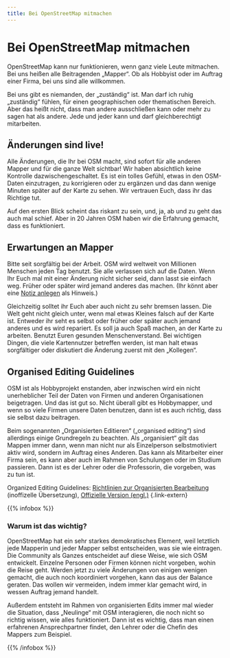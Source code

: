 ```yaml
---
title: Bei OpenStreetMap mitmachen
---
```


# Bei OpenStreetMap mitmachen

OpenStreetMap kann nur funktionieren, wenn ganz viele Leute mitmachen. Bei
uns heißen alle Beitragenden „Mapper“. Ob als Hobbyist oder im Auftrag einer
Firma, bei uns sind alle willkommen.

Bei uns gibt es niemanden, der „zuständig“ ist. Man darf ich ruhig „zuständig“
fühlen, für einen geographischen oder thematischen Bereich. Aber das heißt
nicht, dass man andere ausschließen kann oder mehr zu sagen hat als andere.
Jede und jeder kann und darf gleichberechtigt mitarbeiten.

## Änderungen sind live!

Alle Änderungen, die Ihr bei OSM macht, sind sofort für alle anderen Mapper und
für die ganze Welt sichtbar! Wir haben absichtlich keine Kontrolle
dazwischengeschaltet. Es ist ein tolles Gefühl, etwas in den OSM-Daten
einzutragen, zu korrigieren oder zu ergänzen und das dann wenige Minuten später
auf der Karte zu sehen. Wir vertrauen Euch, dass ihr das Richtige tut.

Auf den ersten Blick scheint das riskant zu sein, und, ja, ab und zu geht
das auch mal schief. Aber in 20 Jahren OSM haben wir die Erfahrung gemacht,
dass es funktioniert.

## Erwartungen an Mapper

Bitte seit sorgfältig bei der Arbeit. OSM wird weltweit von Millionen Menschen
jeden Tag benutzt. Sie alle verlassen sich auf die Daten. Wenn Ihr Euch mal mit
einer Änderung nicht sicher seid, dann lasst sie einfach weg. Früher oder
später wird jemand anderes das machen. (Ihr könnt aber eine [Notiz
anlegen](/beitragen/fehler-melden/) als Hinweis.)

Gleichzeitig solltet ihr Euch aber auch nicht zu sehr bremsen lassen. Die Welt
geht nicht gleich unter, wenn mal etwas Kleines falsch auf der Karte ist.
Entweder ihr seht es selbst oder früher oder später auch jemand anderes und es
wird repariert. Es soll ja auch Spaß machen, an der Karte zu arbeiten. Benutzt
Euren gesunden Menschenverstand. Bei wichtigen Dingen, die viele Kartennutzer
betreffen werden, ist man halt etwas sorgfältiger oder diskutiert die Änderung
zuerst mit den „Kollegen“.

## Organised Editing Guidelines

OSM ist als Hobbyprojekt enstanden, aber inzwischen wird ein nicht
unerheblicher Teil der Daten von Firmen und anderen Organisationen beigetragen.
Und das ist gut so. Nicht überall gibt es Hobbymapper, und wenn so viele Firmen
unsere Daten benutzen, dann ist es auch richtig, dass sie selbst dazu
beitragen.

Beim sogenannten „Organisierten Editieren“ („organised editing“) sind
allerdings einige Grundregeln zu beachten. Als „organisiert“ gilt das Mappen
immer dann, wenn man nicht nur als Einzelperson selbstmotiviert aktiv wird,
sondern im Auftrag eines Anderen. Das kann als Mitarbeiter einer Firma sein,
es kann aber auch im Rahmen von Schulungen oder im Studium passieren. Dann
ist es der Lehrer oder die Professorin, die vorgeben, was zu tun ist.

Organized Editing Guidelines:
[Richtlinien zur Organisierten Bearbeitung](https://wiki.openstreetmap.org/wiki/DE:Organised_Editing_Guidelines) (inoffizelle Übersetzung),
[Offizielle Version (engl.)](https://osmfoundation.org/wiki/Organised_Editing_Guidelines)
{.link-extern}

{{% infobox %}}

### Warum ist das wichtig?

OpenStreetMap hat ein sehr starkes demokratisches Element, weil letztlich jede
Mapperin und jeder Mapper selbst entscheiden, was sie wie eintragen. Die
Community als Ganzes entscheidet auf diese Weise, wie sich OSM entwickelt.
Einzelne Personen oder Firmen können nicht vorgeben, wohin die Reise geht.
Werden jetzt zu viele Änderungen von einigen wenigen gemacht, die auch noch
koordiniert vorgehen, kann das aus der Balance geraten. Das wollen wir
vermeiden, indem immer klar gemacht wird, in wessen Auftrag jemand handelt.

Außerdem entsteht im Rahmen von organisierten Edits immer mal wieder die
Situation, dass „Neulinge“ mit OSM interagieren, die noch nicht so richtig
wissen, wie alles funktioniert. Dann ist es wichtig, dass man einen erfahrenen
Ansprechpartner findet, den Lehrer oder die Chefin des Mappers zum Beispiel.

{{% /infobox %}}
